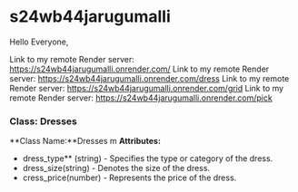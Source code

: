 # s24wb44jarugumalli

Hello Everyone,

Link to my remote Render server: https://s24wb44jarugumalli.onrender.com/
Link to my remote Render server: https://s24wb44jarugumalli.onrender.com/dress
Link to my remote Render server: https://s24wb44jarugumalli.onrender.com/grid
Link to my remote Render server: https://s24wb44jarugumalli.onrender.com/pick

### Class: Dresses

**Class Name:**Dresses
m
**Attributes:** 
- dress_type** (string) - Specifies the type or category of the dress.
- dress_size(string) - Denotes the size of the dress.
- cress_price(number) - Represents the price of the dress.
